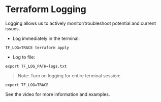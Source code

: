 # Terraform Logging
Logging allows us to actively monitor/troubleshoot potential and current issues.

- Log immediately in the terminal: 

`TF_LOG=TRACE terraform apply`

- Log to file: 

`export TF_LOG_PATH=logs.txt`

> Note: Turn on logging for entire terminal session: 

`export TF_LOG=TRACE`

See the video for more information and examples. 
